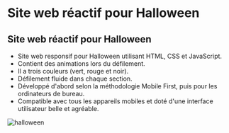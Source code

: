 # Site web réactif pour Halloween 
## Site web réactif pour Halloween 

- Site web responsif pour Halloween utilisant HTML, CSS et JavaScript.
- Contient des animations lors du défilement.
- Il a trois couleurs (vert, rouge et noir).
- Défilement fluide dans chaque section.
- Développé d'abord selon la méthodologie Mobile First, puis pour les ordinateurs de bureau.
- Compatible avec tous les appareils mobiles et doté d'une interface utilisateur belle et agréable.

![halloween](/preview.png)
